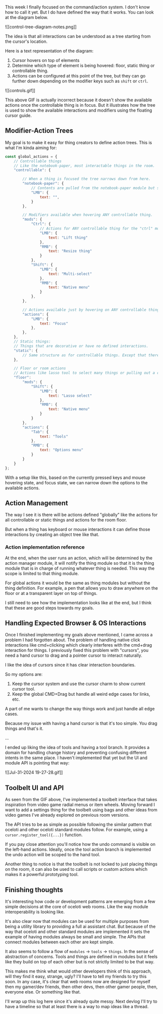 

This week I finally focused on the command/action system. I don't know how to call it yet. But I do have defined the way that it works. You can look at the diagram below.

![[control-tree-diagram-notes.png]]

The idea is that all interactions can be understood as a tree starting from the cursor's location.

Here is a text representation of the diagram:

1. Cursor hovers on top of elements
2. Determine which type of element is being hovered: floor, static thing or controllable thing.
3. Actions can be configured at this point of the tree, but they can go further down depending on the modifier keys such as `shift` or `ctrl`.

![[controls.gif]]

This above GIF is actually incorrect because it doesn't show the available actions once the controllable thing is in focus. But it illustrates how the tree is used to show the available interactions and modifiers using the floating cursor guide.

## Modifier-Action Trees

My goal is to make it easy for thing creators to define action trees. This is what I'm kinda aiming for:

```js
const global_actions = {
	// Controllable things
	// Like the notebook-paper, most interactable things in the room.
	"controllable": {

		// When a thing is focused the tree narrows down from here.
		"notebook-paper": {
			// Contents are pulled from the notebook-paper module but shown here for illustration.
			"LMB": {
				text: "",
			}
		},

		// Modifiers available when hovering ANY controllable thing.
		"mods": {
			"Ctrl": {
				// Actions for ANY controllable thing for the "ctrl" modifier
				"LMB": {
					text: "Lift thing"
				},
				"RMB": {
					text: "Resize thing"
				}
			},
			"Shift": {
				"LMB": {
					text: "Multi-select"
				},
				"RMB": {
					text: "Native menu"
				}
			},
		},

		// Actions available just by hovering on ANY controllable thing
		"actions": {
			"LMB": {
				text: "Focus"
			},
		},
	},
	// Static things:
	// Things that are decorative or have no defined interactions.
	"static": {
		// Same structure as for controllable things. Except that there is no further drilling into specific things because that would make it a controllable thing.
	},

	// Floor or room actions
	// Actions like lasso tool to select many things or pulling out a context menu about the wallpaper.
	"floor": 
		"mods": {
			"Shift": {
				"LMB": {
					text: "Lasso select"
				},
				"RMB": {
					text: "Native menu"
				}
			}
		},
		"actions": {
			"Tab": {
				text: "Tools"
			},
			"RMB": {
				text: "Options menu"
			}
		}
	}
};
```

With a setup like this, based on the currently pressed keys and mouse hovering state, and focus state, we can narrow down the options to the available actions.

## Action Management

The way I see it is there will be actions defined "globally" like the actions for all controllable or static things and actions for the room floor.

But when a thing has keyboard or mouse interactions it can define those interactions by creating an object tree like that.

### Action implementation reference

At the end, when the user runs an action, which will be determined by the action manager module, it will notify the thing module so that it is the thing module that is in charge of running whatever thing is needed. This way the scope is limited to that thing module.

For global actions it would be the same as thing modules but without the thing definition. For example, a pen that allows you to draw anywhere on the floor or at a transparent layer on top of things.

I still need to see how the implementation looks like at the end, but I think that these are good steps towards my goals.

## Handling Expected Browser & OS Interactions

Once I finished implementing my goals above mentioned, I came across a problem I had forgotten about. The problem of handling native click interactions like cmd+clicking which clearly interferes with the cmd+drag interaction for things. I previously fixed this problem with "cursors", you need a hand cursor to drag and a pointer cursor to interact naturally. 

I like the idea of cursors since it has clear interaction boundaries.

So my options are:

1. Keep the cursor system and use the cursor charm to show current cursor tool.
2. Keep the global CMD+Drag but handle all weird edge cases for links, etc.

A part of me wants to change the way things work and just handle all edge cases. 

Because my issue with having a hand cursor is that it's too simple. You drag things and that's it.

...

I ended up liking the idea of tools and having a tool branch. It provides a domain for handling change history and preventing confusing different intents in the same place. I haven't implemented that yet but the UI and module API is pointing that way:

![[Jul-31-2024 19-27-28.gif]]


## Toolbelt UI and API

As seen from the GIF above, I've implemented a toolbelt interface that takes inspiration from video game radial menus or item wheels. Moving forward I want to add a settings thing for the toolbelt using bags and other ideas from video games I've already explored on previous room versions.

The API tries to be as simple as possible following the similar pattern that oceloti and other oceloti standard modules follow. For example, using a `cursor.register_tool({...})` function.

If you pay close attention you'll notice how the undo command is visible on the left-hand actions. Ideally, once the tool action branch is implemented the undo action will be scoped to the hand tool.

Another thing to notice is that the toolbelt is not locked to just placing things on the room, it can also be used to call scripts or custom actions which makes it a powerful prototyping tool.


## Finishing thoughts

It's interesting how code or development patterns are emerging from a few simple decisions at the core of oceloti web rooms. Like the way module interoperability is looking like.

It's also clear now that modules can be used for multiple purposes from being a utility library to providing a full ai assistant chat. But because of the way that oceloti and other standard modules are implemented it sets the example of having modules always be small and simple. The APIs that connect modules between each other are kept simple.

It also seems to follow a flow of `modules` -> `tools` -> `things`. In the sense of abstraction of concerns. Tools and things are defined in modules but it feels like they build on top of each other but is not strictly limited to be that way.

This makes me think what would other developers think of this approach, will they find it easy, strange, ugly? I'll have to tell my friends to try this soon. In any case, it's clear that web rooms now are designed for myself then my gamer/dev friends, then other devs, then other gamer people, then, everyone else. Or something like that.

I'll wrap up this log here since it's already quite messy. Next devlog I'll try to have a timeline so that at least there is a way to map ideas like a thread.
